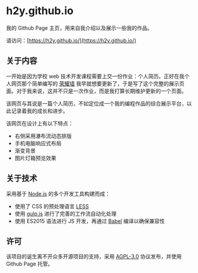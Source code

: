 # h2y.github.io

我的 Github Page 主页，用来自我介绍以及展示一些我的作品。

请访问：[https://h2y.github.io/](https://h2y.github.io/)

## 关于内容

一开始是因为学校 web 技术开发课程需要上交一份作业：个人简历。正好在我个人网页那个简单编写的 [荣耀墙](https://hzy.pw/honours) 我早就想要更新了，于是写了这个完整的展示页面。对于我来说，这并不只是一次作业，而是我打算长期维护更新的一个页面。

该网页与其说是一篇个人简历，不如定位成一个我的编程作品的综合展示平台，以此记录着我的成长和进步。

该网页在设计上有以下特点：

- 右侧采用瀑布流动态排版
- 手机电脑响应式布局
- 渐变背景
- 图片灯箱预览效果

## 关于技术

采用基于 [Node.js](https://nodejs.org) 的多个开发工具构建而成：

- 使用了 CSS 的预处理语言 [LESS](http://lesscss.org/)
- 使用 [gulp.js](http://gulpjs.com/) 进行了完善的工作流自动化处理
- 使用 ES2015 语法进行 JS 开发，再通过 [Babel](https://babeljs.io/) 编译以确保兼容性

## 许可

该项目的诞生离不开众多开源项目的支持，采用 [AGPL-3.0](https://www.gnu.org/licenses/agpl-3.0.html) 协议发布，并使用 Github Page 托管。

